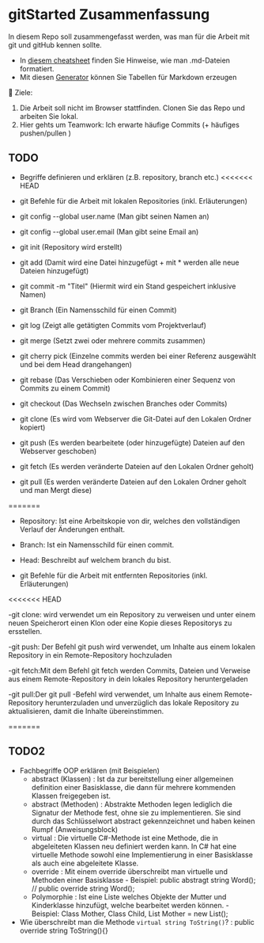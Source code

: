 # gitStarted Zusammenfassung
In diesem Repo soll zusammengefasst werden, was man für die Arbeit mit git und gitHub kennen sollte.
- In [diesem cheatsheet](https://github.com/adam-p/markdown-here/wiki/Markdown-Cheatsheet) finden Sie Hinweise, wie man .md-Dateien formatiert.
- Mit diesen [Generator](https://www.tablesgenerator.com/markdown_tables) können Sie Tabellen für Markdown erzeugen

:dart: Ziele:
1. Die Arbeit soll nicht im Browser stattfinden. Clonen Sie das Repo und arbeiten Sie lokal.
1. Hier gehts um Teamwork: Ich erwarte häufige Commits (+ häufiges pushen/pullen )

## TODO
- Begriffe definieren und erklären (z.B. repository, branch etc.)
<<<<<<< HEAD

- git Befehle für die Arbeit mit lokalen Repositories (inkl. Erläuterungen)


- git config --global user.name (Man gibt seinen Namen an)

- git config --global user.email (Man gibt seine Email an)

- git init (Repository wird erstellt)

- git add (Damit wird eine Datei hinzugefügt + mit * werden alle neue Dateien hinzugefügt)

- git commit -m "Titel" (Hiermit wird ein Stand gespeichert inklusive Namen)

- git Branch (Ein Namensschild für einen Commit)

- git log (Zeigt alle getätigten Commits vom Projektverlauf)

- git merge (Setzt zwei oder mehrere commits zusammen)

- git cherry pick (Einzelne commits werden bei einer Referenz ausgewählt und bei dem Head drangehangen)

- git rebase (Das Verschieben oder Kombinieren einer Sequenz von Commits zu einem Commit)

- git checkout (Das Wechseln zwischen Branches oder Commits)

- git clone (Es wird vom Webserver die Git-Datei auf den Lokalen Ordner kopiert)

- git push (Es werden bearbeitete (oder hinzugefügte) Dateien auf den Webserver geschoben)

- git fetch (Es werden veränderte Dateien auf den Lokalen Ordner geholt)

- git pull (Es werden veränderte Dateien auf den Lokalen Ordner geholt und man Mergt diese)

=======
- Repository: Ist eine Arbeitskopie von dir, welches den vollständigen Verlauf der Änderungen enthalt.
- Branch: Ist ein Namensschild für einen commit.
- Head: Beschreibt auf welchem branch du bist. 

- git Befehle für die Arbeit mit entfernten Repositories (inkl. Erläuterungen)

<<<<<<< HEAD

-git clone: wird verwendet um ein Repository zu verweisen und 
 unter einem neuen Speicherort einen Klon oder eine Kopie dieses Repositorys zu ersstellen.

-git push: Der Befehl git push wird verwendet, um Inhalte aus einem lokalen Repository in ein Remote-Repository hochzuladen

-git fetch:Mit dem Befehl git fetch werden Commits, Dateien und Verweise
    aus einem Remote-Repository in dein lokales Repository heruntergeladen

-git pull:Der git pull -Befehl wird verwendet, um Inhalte aus einem Remote-Repository herunterzuladen und unverzüglich das lokale
 Repository zu aktualisieren, damit die Inhalte übereinstimmen.




=======
>>>>>>> 
## TODO2
- Fachbegriffe OOP erklären (mit Beispielen)
  - abstract (Klassen) : Ist da zur bereitstellung einer allgemeinen definition einer Basisklasse, die dann für mehrere kommenden Klassen freigegeben ist.
  - abstract (Methoden) : Abstrakte Methoden legen lediglich die Signatur der Methode fest, ohne sie zu implementieren. Sie sind durch das Schlüsselwort abstract gekennzeichnet und haben keinen Rumpf (Anweisungsblock)
  - virtual : Die virtuelle C#-Methode ist eine Methode, die in abgeleiteten Klassen neu definiert werden kann. In C# hat eine virtuelle Methode sowohl eine Implementierung in einer Basisklasse als auch eine abgeleitete Klasse.
  - override : Mit einem override überschreibt man virtuelle und Methoden einer Basisklasse - Beispiel: public abstragt string Word(); // public override string Word();
  - Polymorphie : Ist eine Liste welches Objekte der Mutter und Kinderklasse hinzufügt, welche bearbeitet werden können. - Beispiel: Class Mother, Class Child, List Mother = new List();
- Wie überschreibt man die Methode `virtual string ToString()`? : public override string ToString(){}



